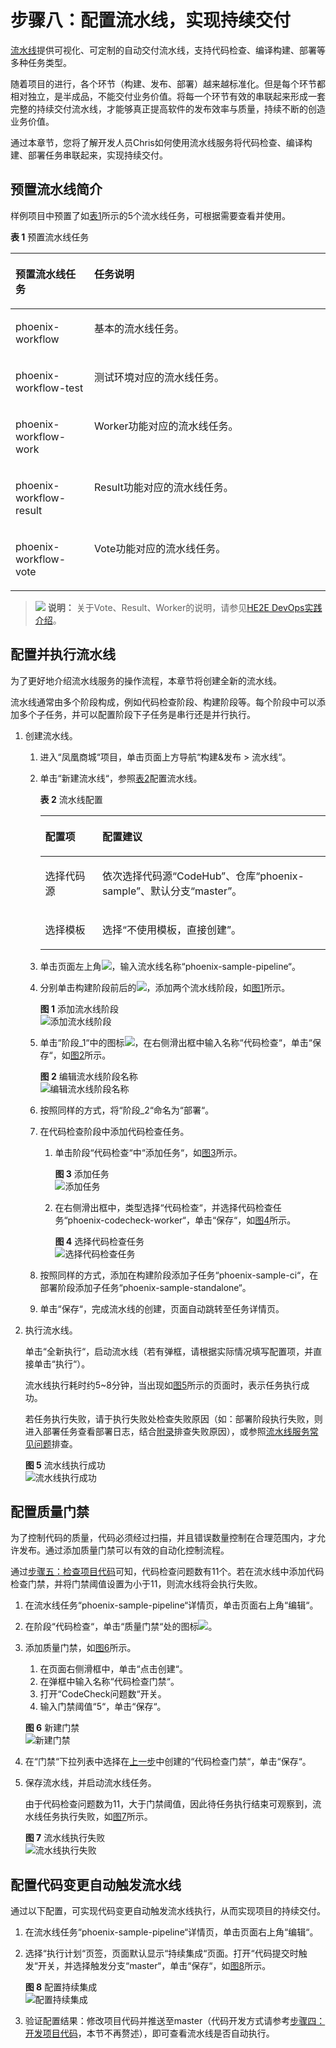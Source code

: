 # 步骤八：配置流水线，实现持续交付<a name="ZH-CN_TOPIC_0162964264"></a>

[流水线](https://www.huaweicloud.com/product/cloudpipeline.html)提供可视化、可定制的自动交付流水线，支持代码检查、编译构建、部署等多种任务类型。

随着项目的进行，各个环节（构建、发布、部署）越来越标准化。但是每个环节都相对独立，是半成品，不能交付业务价值。将每一个环节有效的串联起来形成一套完整的持续交付流水线，才能够真正提高软件的发布效率与质量，持续不断的创造业务价值。

通过本章节，您将了解开发人员Chris如何使用流水线服务将代码检查、编译构建、部署任务串联起来，实现持续交付。

## 预置流水线简介<a name="section6261685"></a>

样例项目中预置了如[表1](#table11691548568)所示的5个流水线任务，可根据需要查看并使用。

**表 1**  预置流水线任务

<a name="table11691548568"></a>
<table><thead align="left"><tr id="row51691481065"><th class="cellrowborder" valign="top" width="25%" id="mcps1.2.3.1.1"><p id="p31694485618"><a name="p31694485618"></a><a name="p31694485618"></a>预置流水线任务</p>
</th>
<th class="cellrowborder" valign="top" width="75%" id="mcps1.2.3.1.2"><p id="p7169194811614"><a name="p7169194811614"></a><a name="p7169194811614"></a>任务说明</p>
</th>
</tr>
</thead>
<tbody><tr id="row27811623104211"><td class="cellrowborder" valign="top" width="25%" headers="mcps1.2.3.1.1 "><p id="p89521428144220"><a name="p89521428144220"></a><a name="p89521428144220"></a>phoenix-workflow</p>
</td>
<td class="cellrowborder" valign="top" width="75%" headers="mcps1.2.3.1.2 "><p id="p1195292814216"><a name="p1195292814216"></a><a name="p1195292814216"></a>基本的流水线任务。</p>
</td>
</tr>
<tr id="row1563171711427"><td class="cellrowborder" valign="top" width="25%" headers="mcps1.2.3.1.1 "><p id="p51706487612"><a name="p51706487612"></a><a name="p51706487612"></a>phoenix-workflow-test</p>
</td>
<td class="cellrowborder" valign="top" width="75%" headers="mcps1.2.3.1.2 "><p id="p7170114816618"><a name="p7170114816618"></a><a name="p7170114816618"></a>测试环境对应的流水线任务。</p>
</td>
</tr>
<tr id="row10169164815619"><td class="cellrowborder" valign="top" width="25%" headers="mcps1.2.3.1.1 "><p id="p19452114274112"><a name="p19452114274112"></a><a name="p19452114274112"></a>phoenix-workflow-work</p>
</td>
<td class="cellrowborder" valign="top" width="75%" headers="mcps1.2.3.1.2 "><p id="p717017481762"><a name="p717017481762"></a><a name="p717017481762"></a>Worker功能对应的流水线任务。</p>
</td>
</tr>
<tr id="row1217014480615"><td class="cellrowborder" valign="top" width="25%" headers="mcps1.2.3.1.1 "><p id="p517015481762"><a name="p517015481762"></a><a name="p517015481762"></a>phoenix-workflow-result</p>
</td>
<td class="cellrowborder" valign="top" width="75%" headers="mcps1.2.3.1.2 "><p id="p111708481361"><a name="p111708481361"></a><a name="p111708481361"></a>Result功能对应的流水线任务。</p>
</td>
</tr>
<tr id="row31709481564"><td class="cellrowborder" valign="top" width="25%" headers="mcps1.2.3.1.1 "><p id="p7168063716"><a name="p7168063716"></a><a name="p7168063716"></a>phoenix-workflow-vote</p>
</td>
<td class="cellrowborder" valign="top" width="75%" headers="mcps1.2.3.1.2 "><p id="p111704485610"><a name="p111704485610"></a><a name="p111704485610"></a>Vote功能对应的流水线任务。</p>
</td>
</tr>
</tbody>
</table>

>![](public_sys-resources/icon-note.gif) **说明：** 
>关于Vote、Result、Worker的说明，请参见[HE2E DevOps实践介绍](HE2E-DevOps实践介绍.md)。

## 配置并执行流水线<a name="section56355167"></a>

为了更好地介绍流水线服务的操作流程，本章节将创建全新的流水线。

流水线通常由多个阶段构成，例如代码检查阶段、构建阶段等。每个阶段中可以添加多个子任务，并可以配置阶段下子任务是串行还是并行执行。

1.  创建流水线。
    1.  进入“凤凰商城“项目，单击页面上方导航“构建&发布  \>  流水线“。
    2.  单击“新建流水线“，参照[表2](#table14338143917249)配置流水线。

        **表 2**  流水线配置

        <a name="table14338143917249"></a>
        <table><thead align="left"><tr id="row1233973942414"><th class="cellrowborder" valign="top" width="20%" id="mcps1.2.3.1.1"><p id="p1733916394248"><a name="p1733916394248"></a><a name="p1733916394248"></a>配置项</p>
        </th>
        <th class="cellrowborder" valign="top" width="80%" id="mcps1.2.3.1.2"><p id="p123391739192413"><a name="p123391739192413"></a><a name="p123391739192413"></a>配置建议</p>
        </th>
        </tr>
        </thead>
        <tbody><tr id="row1967611349169"><td class="cellrowborder" valign="top" width="20%" headers="mcps1.2.3.1.1 "><p id="p12339133918248"><a name="p12339133918248"></a><a name="p12339133918248"></a>选择代码源</p>
        </td>
        <td class="cellrowborder" valign="top" width="80%" headers="mcps1.2.3.1.2 "><p id="p133953913244"><a name="p133953913244"></a><a name="p133953913244"></a>依次选择代码源<span class="parmvalue" id="parmvalue767661183213"><a name="parmvalue767661183213"></a><a name="parmvalue767661183213"></a>“CodeHub”</span>、仓库<span class="parmvalue" id="parmvalue217261193220"><a name="parmvalue217261193220"></a><a name="parmvalue217261193220"></a>“phoenix-sample”</span>、默认分支<span class="parmvalue" id="parmvalue65062028193215"><a name="parmvalue65062028193215"></a><a name="parmvalue65062028193215"></a>“master”</span>。</p>
        </td>
        </tr>
        <tr id="row8339143910244"><td class="cellrowborder" valign="top" width="20%" headers="mcps1.2.3.1.1 "><p id="p113397396244"><a name="p113397396244"></a><a name="p113397396244"></a>选择模板</p>
        </td>
        <td class="cellrowborder" valign="top" width="80%" headers="mcps1.2.3.1.2 "><p id="p16339639132410"><a name="p16339639132410"></a><a name="p16339639132410"></a>选择<span class="parmvalue" id="parmvalue566316341174"><a name="parmvalue566316341174"></a><a name="parmvalue566316341174"></a>“不使用模板，直接创建”</span>。</p>
        </td>
        </tr>
        </tbody>
        </table>

    3.  单击页面左上角![](figures/zh-cn_image_0000001155173198.png)，输入流水线名称“phoenix-sample-pipeline“。
    4.  分别单击构建阶段前后的![](figures/icon-添加流水线阶段.png)，添加两个流水线阶段，如[图1](#fig5105182311468)所示。

        **图 1**  添加流水线阶段<a name="fig5105182311468"></a>  
        ![](figures/添加流水线阶段.png "添加流水线阶段")

    5.  单击“阶段\_1“中的图标![](figures/icon-编辑任务-9.png)，在右侧滑出框中输入名称“代码检查“，单击“保存“，如[图2](#fig13792114719313)所示。

        **图 2**  编辑流水线阶段名称<a name="fig13792114719313"></a>  
        ![](figures/编辑流水线阶段名称.png "编辑流水线阶段名称")

    6.  按照同样的方式，将“阶段\_2“命名为“部署“。
    7.  在代码检查阶段中添加代码检查任务。
        1.  单击阶段“代码检查“中“添加任务“，如[图3](#fig4693325181819)所示。

            **图 3**  添加任务<a name="fig4693325181819"></a>  
            ![](figures/添加任务.png "添加任务")

        2.  在右侧滑出框中，类型选择“代码检查“，并选择代码检查任务“phoenix-codecheck-worker“，单击“保存“，如[图4](#fig146065181717)所示。

            **图 4**  选择代码检查任务<a name="fig146065181717"></a>  
            ![](figures/选择代码检查任务.png "选择代码检查任务")

    8.  按照同样的方式，添加在构建阶段添加子任务“phoenix-sample-ci“，在部署阶段添加子任务“phoenix-sample-standalone“。
    9.  单击“保存“，完成流水线的创建，页面自动跳转至任务详情页。

2.  执行流水线。

    单击“全新执行“，启动流水线（若有弹框，请根据实际情况填写配置项，并直接单击“执行“）。

    流水线执行耗时约5\~8分钟，当出现如[图5](#fig21831584439)所示的页面时，表示任务执行成功。

    若任务执行失败，请于执行失败处检查失败原因（如：部署阶段执行失败，则进入部署任务查看部署日志，结合[附录](附录.md)排查失败原因），或参照[流水线服务常见问题](https://support.huaweicloud.com/pipeline_faq/pipeline_faq_0001.html)排查。

    **图 5**  流水线执行成功<a name="fig21831584439"></a>  
    ![](figures/流水线执行成功.png "流水线执行成功")


## 配置质量门禁<a name="section15193123865516"></a>

为了控制代码的质量，代码必须经过扫描，并且错误数量控制在合理范围内，才允许发布。通过添加质量门禁可以有效的自动化控制流程。

通过[步骤五：检查项目代码](步骤五-检查项目代码.md)可知，代码检查问题数有11个。若在流水线中添加代码检查门禁，并将门禁阈值设置为小于11，则流水线将会执行失败。

1.  在流水线任务“phoenix-sample-pipeline“详情页，单击页面右上角“编辑“。
2.  在阶段“代码检查“，单击“质量门禁“处的图标![](figures/icon-添加质量门禁.png)。
3.  添加质量门禁，如[图6](#fig8523120173816)所示。

    1.  <a name="li132741342917"></a>在页面右侧滑框中，单击“点击创建“。
    2.  在弹框中输入名称“代码检查门禁“。
    3.  打开“CodeCheck问题数“开关。
    4.  输入门禁阈值“5“，单击“保存“。

    **图 6**  新建门禁<a name="fig8523120173816"></a>  
    ![](figures/新建门禁.png "新建门禁")

4.  在“门禁“下拉列表中选择在[上一步](#li132741342917)中创建的“代码检查门禁“，单击“保存“。
5.  保存流水线，并启动流水线任务。

    由于代码检查问题数为11，大于门禁阈值，因此待任务执行结束可观察到，流水线任务执行失败，如[图7](#fig1098046153711)所示。

    **图 7**  流水线执行失败<a name="fig1098046153711"></a>  
    ![](figures/流水线执行失败.png "流水线执行失败")


## 配置代码变更自动触发流水线<a name="section37434462"></a>

通过以下配置，可实现代码变更自动触发流水线执行，从而实现项目的持续交付。

1.  在流水线任务“phoenix-sample-pipeline“详情页，单击页面右上角“编辑“。
2.  选择“执行计划“页签，页面默认显示“持续集成“页面。打开“代码提交时触发“开关，并选择触发分支“master“，单击“保存“，如[图8](#fig8826136151815)所示。

    **图 8**  配置持续集成<a name="fig8826136151815"></a>  
    ![](figures/配置持续集成.png "配置持续集成")

3.  验证配置结果：修改项目代码并推送至master（代码开发方式请参考[步骤四：开发项目代码](步骤四-开发项目代码.md)，本节不再赘述），即可查看流水线是否自动执行。

